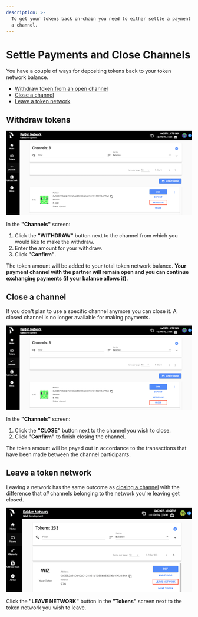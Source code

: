 ```yaml
---
description: >-
  To get your tokens back on-chain you need to either settle a payment or close
  a channel.
---
```


# Settle Payments and Close Channels

You have a couple of ways for depositing tokens back to your token network balance.

* [Withdraw token from an open channel](close-channels-and-settle-payments.md#withdraw-tokens) 
* [Close a channel](close-channels-and-settle-payments.md#close-a-channel)
* [Leave a token network](close-channels-and-settle-payments.md#leave-a-network)

## Withdraw tokens

![](../.gitbook/assets/web_ui_withdraw_tokens.png)

In the **"Channels"** screen:

1. Click the **"WITHDRAW"** button next to the channel from which you would like to make the withdraw.
2. Enter the amount for your withdraw.
3. Click **"Confirm"**.

The token amount will be added to your total token network balance. **Your payment channel with the partner will remain open and you can continue exchanging payments \(if your balance allows it\).**

## Close a channel

If you don't plan to use a specific channel anymore you can close it. A closed channel is no longer available for making payments.

![](../.gitbook/assets/web_ui_close_channel.png)

In the **"Channels"** screen:

1. Click the **"CLOSE"** button next to the channel you wish to close.
2. Click **"Confirm"** to finish closing the channel.

The token amount will be payed out in accordance to the transactions that have been made between the channel participants.

## Leave a token network

Leaving a network has the same outcome as [closing a channel](close-channels-and-settle-payments.md#close-a-channel) with the difference that _all_ channels belonging to the network you're leaving get closed.

![](../.gitbook/assets/web_ui_leave_network%20%281%29.png)

Click the **"LEAVE NETWORK"** button in the **"Tokens"** screen next to the token network you wish to leave.

